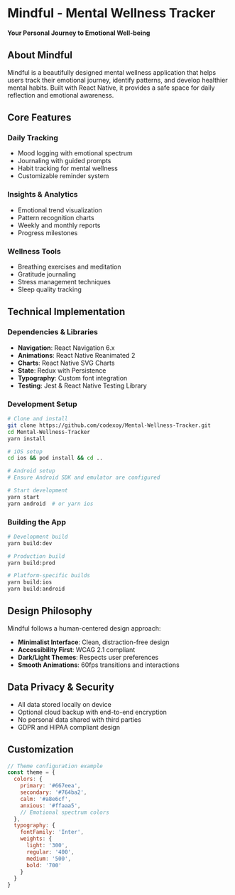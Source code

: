 # Mindful - Mental Wellness Tracker

**Your Personal Journey to Emotional Well-being**

## About Mindful

Mindful is a beautifully designed mental wellness application that helps users track their emotional journey, identify patterns, and develop healthier mental habits. Built with React Native, it provides a safe space for daily reflection and emotional awareness.


## Core Features

### Daily Tracking
- Mood logging with emotional spectrum
- Journaling with guided prompts
- Habit tracking for mental wellness
- Customizable reminder system

### Insights & Analytics
- Emotional trend visualization
- Pattern recognition charts
- Weekly and monthly reports
- Progress milestones

### Wellness Tools
- Breathing exercises and meditation
- Gratitude journaling
- Stress management techniques
- Sleep quality tracking

## Technical Implementation

### Dependencies & Libraries
- **Navigation**: React Navigation 6.x
- **Animations**: React Native Reanimated 2
- **Charts**: React Native SVG Charts
- **State**: Redux with Persistence
- **Typography**: Custom font integration
- **Testing**: Jest & React Native Testing Library

### Development Setup

```bash
# Clone and install
git clone https://github.com/codexoy/Mental-Wellness-Tracker.git
cd Mental-Wellness-Tracker
yarn install

# iOS setup
cd ios && pod install && cd ..

# Android setup
# Ensure Android SDK and emulator are configured

# Start development
yarn start
yarn android  # or yarn ios
```

### Building the App

```bash
# Development build
yarn build:dev

# Production build
yarn build:prod

# Platform-specific builds
yarn build:ios
yarn build:android
```

## Design Philosophy

Mindful follows a human-centered design approach:
- **Minimalist Interface**: Clean, distraction-free design
- **Accessibility First**: WCAG 2.1 compliant
- **Dark/Light Themes**: Respects user preferences
- **Smooth Animations**: 60fps transitions and interactions

## Data Privacy & Security

- All data stored locally on device
- Optional cloud backup with end-to-end encryption
- No personal data shared with third parties
- GDPR and HIPAA compliant design

## Customization

```javascript
// Theme configuration example
const theme = {
  colors: {
    primary: '#667eea',
    secondary: '#764ba2',
    calm: '#a8e6cf',
    anxious: '#ffaaa5',
    // Emotional spectrum colors
  },
  typography: {
    fontFamily: 'Inter',
    weights: {
      light: '300',
      regular: '400',
      medium: '500',
      bold: '700'
    }
  }
}
```
